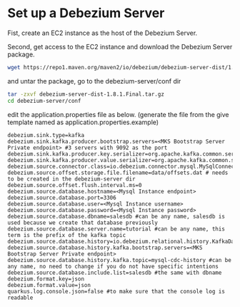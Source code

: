 # Set up a Debezium Server

Fist, create an EC2 instance as the host of the Debezium Server.

Second, get access to the EC2 instance and download the Debezium Server package.

```sh
wget https://repo1.maven.org/maven2/io/debezium/debezium-server-dist/1.8.1.Final/debezium-server-dist-1.8.1.Final.tar.gz
```
and untar the package, go to the debezium-server/conf dir

```sh
tar -zxvf debezium-server-dist-1.8.1.Final.tar.gz
cd debezium-server/conf
```

edit the application.properties file as below. (generate the file from the give template named as application.properties.example)

```vim
debezium.sink.type=kafka
debezium.sink.kafka.producer.bootstrap.servers=<MKS Bootstrap Server Private endpoint> #3 servers with 9092 as the port
debezium.sink.kafka.producer.key.serializer=org.apache.kafka.common.serialization.StringSerializer
debezium.sink.kafka.producer.value.serializer=org.apache.kafka.common.serialization.StringSerializer
debezium.source.connector.class=io.debezium.connector.mysql.MySqlConnector
debezium.source.offset.storage.file.filename=data/offsets.dat # needs to be created in the debezium-server dir
debezium.source.offset.flush.interval.ms=0
debezium.source.database.hostname=<Mysql Instance endpoint>
debezium.source.database.port=3306
debezium.source.database.user=<Mysql Instance username>
debezium.source.database.password=<Mysql Instance password>
debezium.source.database.dbname=salesdb #can be any name, salesdb is used because we create that database previously
debezium.source.database.server.name=tutorial #can be any name, this term is the prefix of the kafka topic
debezium.source.database.history=io.debezium.relational.history.KafkaDatabaseHistory
debezium.source.database.history.kafka.bootstrap.servers=<MKS Bootstrap Server Private endpoint>
debezium.source.database.history.kafka.topic=mysql-cdc-history #can be any name, no need to change if you do not have specific intentions
debezium.source.database.include.list=salesdb #the same with dbname
debezium.format.key=json
debezium.format.value=json
quarkus.log.console.json=false #to make sure that the console log is readable
```
